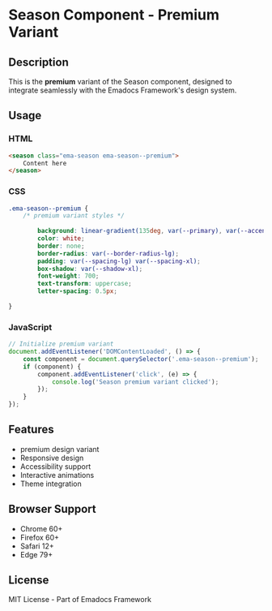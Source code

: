 # Season Component - Premium Variant

## Description
This is the **premium** variant of the Season component, designed to integrate seamlessly with the Emadocs Framework's design system.

## Usage

### HTML
```html
<season class="ema-season ema-season--premium">
    Content here
</season>
```

### CSS
```css
.ema-season--premium {
    /* premium variant styles */
    
        background: linear-gradient(135deg, var(--primary), var(--accent));
        color: white;
        border: none;
        border-radius: var(--border-radius-lg);
        padding: var(--spacing-lg) var(--spacing-xl);
        box-shadow: var(--shadow-xl);
        font-weight: 700;
        text-transform: uppercase;
        letter-spacing: 0.5px;
    
}
```

### JavaScript
```javascript
// Initialize premium variant
document.addEventListener('DOMContentLoaded', () => {
    const component = document.querySelector('.ema-season--premium');
    if (component) {
        component.addEventListener('click', (e) => {
            console.log('Season premium variant clicked');
        });
    }
});
```

## Features
- premium design variant
- Responsive design
- Accessibility support
- Interactive animations
- Theme integration

## Browser Support
- Chrome 60+
- Firefox 60+
- Safari 12+
- Edge 79+

## License
MIT License - Part of Emadocs Framework
